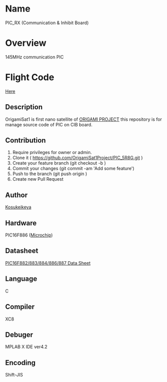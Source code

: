 # Name
PIC_RX (Communication & Inhibit Board)

# Overview
145MHz communication PIC

# Flight Code
[Here](https://github.com/OrigamiSat1Project/COBC/commit/364109ff58ccd64d00e6d28271780c270b42d878)

## Description
OrigamiSat1 is first nano satellite of [ORIGAMI PROJECT](http://www.origami.titech.ac.jp/)
this repository is for manage source code of PIC on CIB board.
## Contribution

1. Require privileges for owner or admin.
1. Clone it ( https://github.com/OrigamiSat1Project/PIC_5R8G.git )
1. Create your feature branch (git checkout -b <my-new-feature>)
1. Commit your changes (git commit -am 'Add some feature')
1. Push to the branch (git push origin <my-new-feature>)
1. Create new Pull Request

## Author

[Kosukeikeya](https://github.com/KosukeIkeya)

## Hardware
PIC16F886 ([Microchip](http://www.microchip.com/ja))

## Datasheet
[PIC16F882/883/884/886/887 Data Sheet](http://ww1.microchip.com/downloads/en/DeviceDoc/41291D.pdf)

## Language
C

## Compiler
XC8

## Debuger
MPLAB X IDE ver4.2

## Encoding
Shift-JIS
